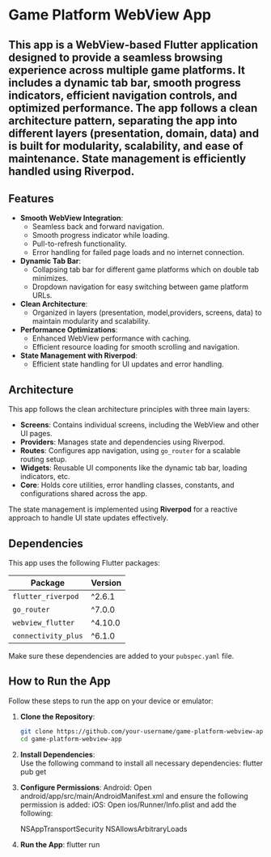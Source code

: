# Game Platform WebView App

This app is a WebView-based Flutter application designed to provide a seamless browsing experience across multiple game platforms. It includes a dynamic tab bar, smooth progress indicators, efficient navigation controls, and optimized performance. The app follows a clean architecture pattern, separating the app into different layers (presentation, domain, data) and is built for modularity, scalability, and ease of maintenance. State management is efficiently handled using Riverpod.
---

## Features

- **Smooth WebView Integration**: 
  - Seamless back and forward navigation.
  - Smooth progress indicator while loading.
  - Pull-to-refresh functionality.
  - Error handling for failed page loads and no internet connection.
- **Dynamic Tab Bar**: 
  - Collapsing tab bar for different game platforms which on double tab minimizes.
  - Dropdown navigation for easy switching between game platform URLs.
- **Clean Architecture**: 
  - Organized in layers (presentation, model,providers, screens, data) to maintain modularity and scalability.
- **Performance Optimizations**:
  - Enhanced WebView performance with caching.
  - Efficient resource loading for smooth scrolling and navigation.
- **State Management with Riverpod**: 
  - Efficient state handling for UI updates and error handling.

## Architecture

This app follows the clean architecture principles with three main layers:

- **Screens**: Contains individual screens, including the WebView and other UI pages.
- **Providers**: Manages state and dependencies using Riverpod.
- **Routes**: Configures app navigation, using `go_router` for a scalable routing setup.
- **Widgets**: Reusable UI components like the dynamic tab bar, loading indicators, etc.
- **Core**: Holds core utilities, error handling classes, constants, and configurations shared across the app.


The state management is implemented using **Riverpod** for a reactive approach to handle UI state updates effectively.

## Dependencies

This app uses the following Flutter packages:

| Package              | Version |
|----------------------|---------|
| `flutter_riverpod`   | ^2.6.1  |
| `go_router`          | ^7.0.0  |
| `webview_flutter`    | ^4.10.0 |
| `connectivity_plus`  | ^6.1.0  |

Make sure these dependencies are added to your `pubspec.yaml` file.

## How to Run the App

Follow these steps to run the app on your device or emulator:

1. **Clone the Repository**:
   ```bash
   git clone https://github.com/your-username/game-platform-webview-app.git
   cd game-platform-webview-app
2. **Install Dependencies**:  
   Use the following command to install all necessary dependencies:
   flutter pub get
3. **Configure Permissions**:
   Android: Open android/app/src/main/AndroidManifest.xml and ensure the following permission is added:
      <uses-permission android:name="android.permission.INTERNET"/>
   iOS: Open ios/Runner/Info.plist and add the following:

      <key>NSAppTransportSecurity</key>
      <dict>
          <key>NSAllowsArbitraryLoads</key>
        <true/>
      </dict>
4. **Run the App**:
      flutter run


 
